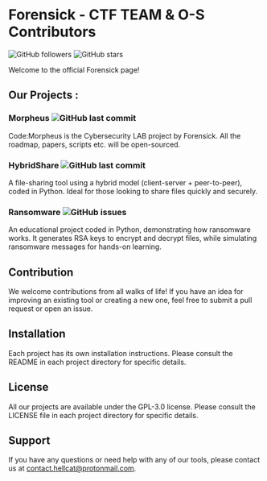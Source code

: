 # Forensick - CTF TEAM & O-S Contributors

![GitHub followers](https://img.shields.io/github/followers/HellCat-IV?style=social) ![GitHub stars](https://img.shields.io/github/stars/HellCat-IV?style=social)

Welcome to the official Forensick page! 

## Our Projects :
### Morpheus ![GitHub last commit](https://img.shields.io/github/last-commit/HellCat-IV/Morpheus)
Code:Morpheus is the Cybersecurity LAB project by Forensick. All the roadmap, papers, scripts etc. will be open-sourced.

### HybridShare ![GitHub last commit](https://img.shields.io/github/last-commit/HellCat-IV/HybridShare)
A file-sharing tool using a hybrid model (client-server + peer-to-peer), coded in Python. Ideal for those looking to share files quickly and securely.

### Ransomware ![GitHub issues](https://img.shields.io/github/last-commit/HellCat-IV/Ransomware)
An educational project coded in Python, demonstrating how ransomware works. It generates RSA keys to encrypt and decrypt files, while simulating ransomware messages for hands-on learning.

## Contribution
We welcome contributions from all walks of life! If you have an idea for improving an existing tool or creating a new one, feel free to submit a pull request or open an issue.

## Installation
Each project has its own installation instructions. Please consult the README in each project directory for specific details.

## License
All our projects are available under the GPL-3.0 license. Please consult the LICENSE file in each project directory for specific details.

## Support
If you have any questions or need help with any of our tools, please contact us at contact.hellcat@protonmail.com.
